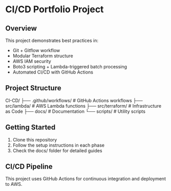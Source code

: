 # CI/CD Portfolio Project

## Overview
This project demonstrates best practices in:
- Git + Gitflow workflow
- Modular Terraform structure
- AWS IAM security
- Boto3 scripting + Lambda-triggered batch processing
- Automated CI/CD with GitHub Actions

## Project Structure
CI-CD/
├── .github/workflows/ # GitHub Actions workflows
├── src/lambda/ # AWS Lambda functions
├── src/terraform/ # Infrastructure as Code
├── docs/ # Documentation
└── scripts/ # Utility scripts


## Getting Started
1. Clone this repository
2. Follow the setup instructions in each phase
3. Check the docs/ folder for detailed guides

## CI/CD Pipeline
This project uses GitHub Actions for continuous integration and deployment to AWS.